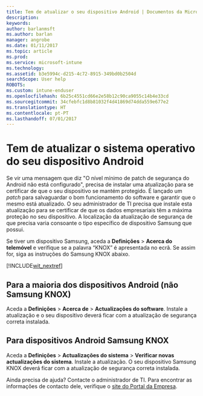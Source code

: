 ```yaml
---
title: Tem de atualizar o seu dispositivo Android | Documentos da Microsoft
description: 
keywords: 
author: barlanmsft
ms.author: barlan
manager: angrobe
ms.date: 01/11/2017
ms.topic: article
ms.prod: 
ms.service: microsoft-intune
ms.technology: 
ms.assetid: b3e5994c-d215-4c72-8915-349bd0b2504d
searchScope: User help
ROBOTS: 
ms.custom: intune-enduser
ms.openlocfilehash: 6b25c4551cd66e2e58b12c90ca9055c14b4e33cd
ms.sourcegitcommit: 34cfebfc1d8b81032f4d41869d74dda559e677e2
ms.translationtype: HT
ms.contentlocale: pt-PT
ms.lasthandoff: 07/01/2017
---
```

# <a name="you-need-to-update-your-android-devices-operating-system"></a>Tem de atualizar o sistema operativo do seu dispositivo Android

Se vir uma mensagem que diz "O nível mínimo de patch de segurança do Android não está configurado", precisa de instalar uma atualização para se certificar de que o seu dispositivo se mantém protegido. É lançado um _patch_ para salvaguardar o bom funcionamento do software e garantir que o mesmo está atualizado. O seu administrador de TI precisa que instale esta atualização para se certificar de que os dados empresariais têm a máxima proteção no seu dispositivo. A localização da atualização de segurança de que precisa varia consoante o tipo específico de dispositivo Samsung que possui.

Se tiver um dispositivo Samsung, aceda a **Definições** > **Acerca do telemóvel** e verifique se a palavra “KNOX” é apresentada no ecrã. Se assim for, siga as instruções do Samsung KNOX abaixo.

[!INCLUDE[wit_nextref](includes/end-user-os-update-guidance.md)]

## <a name="for-most-android-devices-non-samsung-knox"></a>Para a maioria dos dispositivos Android (não Samsung KNOX)

Aceda a **Definições** > **Acerca de** > **Actualizações do software**. Instale a atualização e o seu dispositivo deverá ficar com a atualização de segurança correta instalada.

## <a name="for-samsung-knox-android-devices"></a>Para dispositivos Android Samsung KNOX

Aceda a **Definições** > **Actualizações do sistema** > **Verificar novas actualizações do sistema**. Instale a atualização. O seu dispositivo Samsung KNOX deverá ficar com a atualização de segurança correta instalada.



Ainda precisa de ajuda? Contacte o administrador de TI. Para encontrar as informações de contacto dele, verifique o [site do Portal da Empresa](http://portal.manage.microsoft.com).
